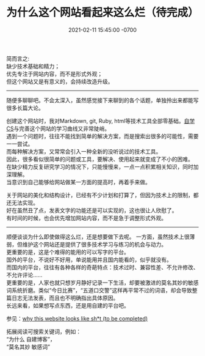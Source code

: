 ﻿---
layout: post
title:  "为什么这个网站看起来这么烂（待完成）"
date:   2021-02-11 15:45:00 -0700
categories: personal
---

简而言之:  
缺少技术基础和精力；  
优先专注于网站内容，而不是形式外观；  
但这个网站又是有意义的，会持续改造升级。  
  
---

随便多聊聊吧。不会太深入，虽然感觉接下来聊到的各个话题，单独拎出来都能写很多长篇大论。  
  
创建这个网站时，我对Markdown, git, Ruby, html等技术工具全部零基础。[自学CS](https://www.lintj.com/personal/2021/01/01/CSstudy.html)与完善这个网站的学习曲线又非常陡峭。  
遇到一个问题时，往往不能找到简单的解决方案，而是搜索出很多的可能性，需要一一尝试。  
而每种解决方案，又常常会引入一种全新的没听说过的技术工具。  
因此，很多看似很简单的问题或工具，要解决、使用起来就变成了不小的困难。  
在缺少精力反复研究学习的情况下，只能慢慢来，一点一点积累相关知识，同时加深理解。  
当意识到自己能够给网站做某一方面的提高时，再着手来做。  
  
关于网站的美化和结构设计，已经有不少计划和打算了，但因为技术上的限制，都还无法实现。  
好在虽然丑了点，发表文字的功能还是可以实现的，这也很让人欣慰了。  
有时间的时候，也会优先增加网站内容，而不是急于调整形式外观。  

---

顺便谈谈为什么即使做得这么烂，还是想要做下去呢。
一方面，虽然技术上很薄弱，但维护这个网站还是提供了很多技术学习与练习的机会与动力。    
更重要的是，这是个难得的能用的可以写字的平台。  
国外的平台，不说好不好用，单说能用并且国内能看的，似乎就没有。  
而国内的平台，往往有各种各样的奇葩特点：技术过时、兼容性差、不允许修改、不允许评论……  
更重要的是，人家也就只想岁月静好记录一下生活，却要被激进的莫名其妙的敏感词系统折磨。类似“今日比赛”，“五道口交警”这样再平常不过的词语，却会导致整篇日志无法发表，而且也不明确指出具体原因。  
长远来看，如果想写点东西，还是用自建的平台吧。  

参见：[why this website looks like sh\*t (to be completed)](https://www.lintj.com/personal/2021/02/11/WhyLooksLike.html)  
  
拓展阅读可搜索关键词，例如：  
“为什么 自建博客”，  
“莫名其妙 敏感词”

